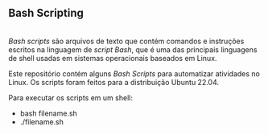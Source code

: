 ## Bash Scripting
\
*Bash scripts* são arquivos de texto que contém comandos e instruções escritos na linguagem de *script Bash*, que é uma das principais linguagens de shell usadas em sistemas operacionais baseados em Linux.

Este repositório contém alguns *Bash Scripts* para automatizar atividades no Linux. Os scripts foram feitos para a distribuição Ubuntu 22.04.

Para executar os scripts em um shell:
* bash filename.sh
* ./filename.sh 
